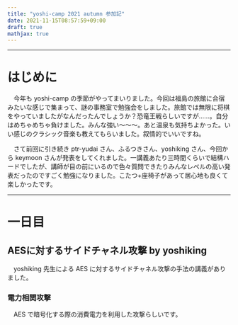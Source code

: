 ```yaml
---
title: "yoshi-camp 2021 autumn 参加記"
date: 2021-11-15T08:57:59+09:00
draft: true
mathjax: true
---
```


---
# はじめに

　今年も yoshi-camp の季節がやってまいりました。今回は福島の旅館に合宿みたいな感じで集まって、謎の事務室で勉強会をしました。旅館では無限に将棋をやっていましたがなんだったんでしょうか？恐竜王戦らしいですが……。自分はめちゃめちゃ負けました。みんな強い〜〜〜。あと温泉も気持ちよかった。いい感じのクラシック音楽も教えてもらいました。叙情的でいいですね。

　さて前回に引き続き ptr-yudai さん、ふるつきさん、yoshiking さん、今回から keymoon さんが発表をしてくれました。一講義あたり三時間くらいで結構ハードでしたが、講師が目の前にいるので色々質問できたりみんなレベルの高い発表だったのですごく勉強になりました。こたつ+座椅子があって居心地も良くて楽しかったです。

---

# 一日目

## AESに対するサイドチャネル攻撃 by yoshiking
　yoshiking 先生による AES に対するサイドチャネル攻撃の手法の講義がありました。

### 電力相関攻撃
　AES で暗号化する際の消費電力を利用した攻撃らしいです。

